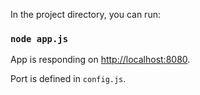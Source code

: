 In the project directory, you can run:

### `node app.js`

App is responding on [http://localhost:8080](http://localhost:8080).

Port is defined in ```config.js```.
